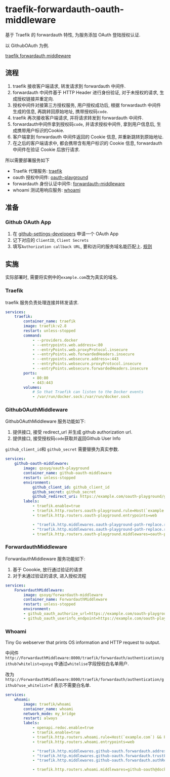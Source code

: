 # traefik-forwardauth-oauth-middleware

基于 Traefik 的 forwardauth 特性, 为服务添加 OAuth 登陆授权认证.

以 GithubOAuth 为例.

[traefik forwardauth middleware](https://doc.traefik.io/traefik/middlewares/http/forwardauth/)

## 流程

1. traefik 接收客户端请求, 转发请求到 forwardauth 中间件.
2. forwardauth 中间件基于 HTTP Header 进行身份验证, 对于未授权的请求, 生成授权链接并重定向.
3. 授权中间件对接第三方授权服务, 用户授权成功后, 根据 forwardauth 中间件生成的信息, 再跳转回原始地址, 携带授权码`code`.
4. traefik 再次接收客户端请求, 并将请求转发到 forwardauth 中间件.
5. forwardauth中间件拿到授权码`code`, 并请求授权中间件, 拿到用户信息后, 生成携带用户标识的Cookie.
6. 客户端拿到 forwardauth 中间件返回的 Cookie 信息, 并重新跳转到原始地址.
7. 在之后的客户端请求中, 都会携带含有用户标识的 Cookie 信息, forwardauth中间件在验证 Cookie 后放行请求.

所以需要部署服务如下

- Traefik 代理服务: [traefik](https://github.com/traefik/traefik)
- oauth 授权中间件: [oauth-playground](https://github.com/qsoyq/oauth-playground)
- forwardauth 身份认证中间件: [forwardauth-middleware](https://github.com/qsoyq/forwardauth-middleware)
- whoami 测试用响应服务: [whoami](https://github.com/traefik/whoami)

## 准备

### Github OAuth App

1. 在 [github-settings-developers](https://github.com/settings/developers) 申请一个 OAuth App
2. 记下对应的 `ClientID`, `Client Secrets`
3. 填写`Authorization callback URL`, 要和访问的服务域名能匹配上. [规则](https://docs.github.com/cn/developers/apps/building-oauth-apps/authorizing-oauth-apps)

## 实施

实际部署时, 需要将实例中的`example.com`改为真实的域名.

### Traefik

traefik 服务负责处理连接并转发请求.

```yaml
services:
    traefik:
        container_name: traefik
        image: traefik:v2.8
        restart: unless-stopped
        command:
            - --providers.docker
            - --entrypoints.web.address=:80
            - --entryPoints.web.proxyProtocol.insecure
            - --entryPoints.web.forwardedHeaders.insecure
            - --entrypoints.websecure.address=:443
            - --entryPoints.websecure.proxyProtocol.insecure
            - --entryPoints.websecure.forwardedHeaders.insecure
        ports:
            - 80:80
            - 443:443
        volumes:
            # So that Traefik can listen to the Docker events
            - /var/run/docker.sock:/var/run/docker.sock
```

### GithubOAuthMiddleware

GithubOAuthMiddleware 服务功能如下:

1. 提供接口, 接受 redirect_url 并生成 github authorization url.
2. 提供接口, 接受授权码`code`获取并返回Github User Info

`github_client_id`和 `github_secret` 需要替换为真实参数.

```yaml
services:
    github-oauth-middleware:
        image: qsoyq/oauth-playground
        container_name: github-oauth-middleware
        restart: unless-stopped
        environment:
            github_client_id: github_client_id
            github_secret: github_secret
            github_redirect_uri: https://example.com/oauth-playground/github/callback
        labels:
            - traefik.enable=true
            - traefik.http.routers.oauth-playground.rule=Host(`example.com`) && PathPrefix(`/oauth-playground/`)
            - traefik.http.routers.oauth-playground.entrypoints=web

            - "traefik.http.middlewares.oauth-playground-path-replace.replacepathregex.regex=^/oauth-playground/(.*)"
            - "traefik.http.middlewares.oauth-playground-path-replace.replacepathregex.replacement=/$$1"
            - traefik.http.routers.oauth-playground.middlewares=oauth-playground-path-replace@docker
```

### ForwardauthMiddleware

ForwardauthMiddleware 服务功能如下:

1. 基于 Coookie, 放行通过验证的请求
2. 对于未通过验证的请求, 进入授权流程

```yaml
services:
    ForwardauthMiddleware:
        image: qsoyq/forwardauth-middleware
        container_name: ForwardauthMiddleware
        restart: unless-stopped
        environment:
        - github_oauth_authorize_url=https://example.com/oauth-playground/github/
        - github_oauth_userinfo_endpoint=https://example.com/oauth-playground/github/callback
```

### Whoami

Tiny Go webserver that prints OS information and HTTP request to output.

中间件 `http://ForwardauthMiddleware:8000/traefik/forwardauth/authentication/github?whitelist=qsoyq` 中通过`whitelise`字段授权白名单用户.

改为 `http://ForwardauthMiddleware:8000/traefik/forwardauth/authentication/github?use_whitelist=f` 表示不需要白名单.

```yaml
services:
    whoami:
        image: traefik/whoami
        container_name: whoami
        network_mode: my_bridge
        restart: always
        labels:
            - openapi.redoc.enable=true
            - traefik.enable=true
            - traefik.http.routers.whoami.rule=Host(`example.com`) && PathPrefix(`/whoami/`)
            - traefik.http.routers.whoami.entrypoints=web

            - "traefik.http.middlewares.github-oauth.forwardauth.address=http://ForwardauthMiddleware:8000/traefik/forwardauth/authentication/github?whitelist=qsoyq"
            - "traefik.http.middlewares.github-oauth.forwardauth.trustForwardHeader=true"
            - "traefik.http.middlewares.github-oauth.forwardauth.authResponseHeaders=Set-Cookie"

            - traefik.http.routers.whoami.middlewares=github-oauth@docker
```
